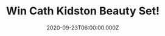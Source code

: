 ---
campaign-uuid: "c-0fb097f9-d42d-4988-978a-55c33dd49efb"
type: "Competition"
category: "Gifts"
date: "2020-09-23T06:00:00.000Z"
end-date: "2020-11-23T23:59:00.000Z"
disable-form: false
is_promoted: true
has_entry_page: true
title: "Win Cath Kidston Beauty Set!"
competition-description: "<p>This Cath Kidston Beauty Set is filled with scented treats\
  \ for bath and body. The ideal gift with a selection of treats including an enriching\
  \ hand cream, cleansing body wash, exfoliating body scrub and bath salts all formulated\
  \ with moringa oil and honeysuckle extract. All the better to leave hands and body\
  \ cleansed and delicately scented.</p>\n<p>Click below and it could be yours.</p>\n"
hero-header: "Win Cath Kidston Beauty Set!"
terms-confirmation: "N/A"
banner-img: "https://assets.expresslyapp.com/asset-4348ed82-db5e-480a-ab11-fa41072c503b.jpg"
logo-left-href: "http://club.expressly.io"
logo-left-image: "https://assets.expresslyapp.com/asset-1640f3be-7f1c-4fcb-9c7c-b817ff76c621.jpg"
logo-left-title: "Expressly club"
bg-image-hero: "https://assets.expresslyapp.com/asset-0581e768-a028-467b-8873-91e89d611330.jpg"
bg-image-first: "https://assets.expresslyapp.com/asset-9d33e4c4-729e-400b-9b94-1744d3c765f9.jpg"
section1-content: "<p>A combination of the prettiest Cath Kidston prints, the cottage\
  \ patchwork design captures the spirit of the English countryside and gives a nod\
  \ to vintage style.</p>\n<p>The pamper hamper makes the ideal gift with a selection\
  \ of treats including an enriching hand cream, cleansing body wash, exfoliating\
  \ body scrub and bath salts all formulated with moringa oil and honeysuckle extract.\
  \ Did you know, moringa oil has been used through the ages as well as honeysuckle\
  \ extract for their wonderful, feel nice qualities. All the body scrubs contain\
  \ a natural exfoliate of crushed walnut shell that is safe for the environment.</p>\n"
entry-title: "Win Cath Kidston Beauty Set!"
entry-content: "<p>Enter the draw to win Cath Kidston Beauty Set by completing the\
  \ form below before 23:59 on the 23rd of October 2020.</p>\n"
has-winner: false
prize-description: "Cath Kidston Beauty Set!"
special-conditions: "Multiple entries are allowed up to one every day."
country-restrictions:
- "GB"
---